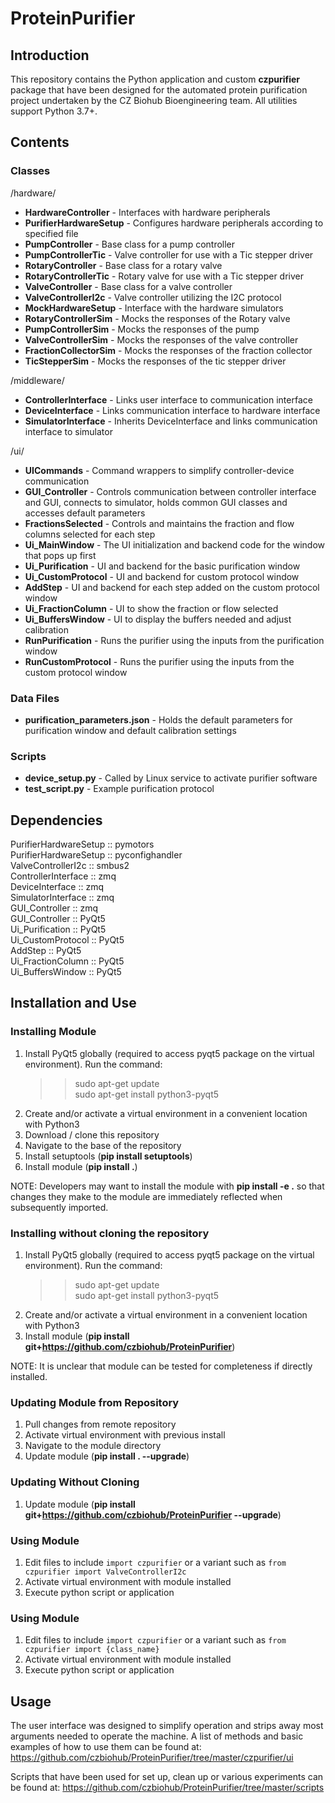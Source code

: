 # ProteinPurifier

## Introduction
This repository contains the Python application and custom **czpurifier** package that have been designed for the automated protein purification project undertaken by the CZ Biohub Bioengineering team. All utilities support Python 3.7+.

## Contents

### Classes
/hardware/
* __HardwareController__ - Interfaces with hardware peripherals
* __PurifierHardwareSetup__ - Configures hardware peripherals according to specified file
* __PumpController__ - Base class for a pump controller
* __PumpControllerTic__ - Valve controller for use with a Tic stepper driver
* __RotaryController__ - Base class for a rotary valve
* __RotaryControllerTic__ - Rotary valve for use with a Tic stepper driver
* __ValveController__ - Base class for a valve controller
* __ValveControllerI2c__ - Valve controller utilizing the I2C protocol
* __MockHardwareSetup__ - Interface with the hardware simulators
* __RotaryControllerSim__ - Mocks the responses of the Rotary valve
* __PumpControllerSim__ - Mocks  the responses of the pump
* __ValveControllerSim__ - Mocks the responses of the valve controller
* __FractionCollectorSim__ - Mocks the responses of the fraction collector
* __TicStepperSim__ - Mocks the responses of the tic stepper driver

/middleware/
* __ControllerInterface__ - Links user interface to communication interface
* __DeviceInterface__ - Links communication interface to hardware interface
* __SimulatorInterface__ - Inherits DeviceInterface and links communication interface to simulator

/ui/
* __UICommands__ - Command wrappers to simplify controller-device communication
* __GUI_Controller__ - Controls communication between controller interface and GUI, connects to simulator, holds common GUI classes and accesses default parameters
* __FractionsSelected__ - Controls and maintains the fraction and flow columns selected for each step
* __Ui_MainWindow__ - The UI initialization and backend code for the window that pops up first
* __Ui_Purification__ - UI and backend for the basic purification window
* __Ui_CustomProtocol__ - UI and backend for custom protocol window
* __AddStep__ - UI and backend for each step added on the custom protocol window
* __Ui_FractionColumn__ - UI to show the fraction or flow selected
* __Ui_BuffersWindow__ - UI to display the buffers needed and adjust calibration
* __RunPurification__ - Runs the purifier using the inputs from the purification window
* __RunCustomProtocol__ - Runs the purifier using the inputs from the custom protocol window

### Data Files
* __purification_parameters.json__ - Holds the default parameters for purification window and default calibration settings

### Scripts
* __device_setup.py__ - Called by Linux service to activate purifier software
* __test_script.py__ - Example purification protocol

## Dependencies
PurifierHardwareSetup :: pymotors<br>
PurifierHardwareSetup :: pyconfighandler<br>
ValveControllerI2c :: smbus2<br>
ControllerInterface :: zmq<br>
DeviceInterface :: zmq<br>
SimulatorInterface :: zmq<br>
GUI_Controller :: zmq<br>
GUI_Controller :: PyQt5<br>
Ui_Purification :: PyQt5<br>
Ui_CustomProtocol :: PyQt5<br>
AddStep :: PyQt5<br>
Ui_FractionColumn :: PyQt5<br>
Ui_BuffersWindow :: PyQt5<br>


## Installation and Use
### Installing Module
1. Install PyQt5 globally (required to access pyqt5 package on the virtual environment). Run the command:
    >> sudo apt-get update<br>
    >> sudo apt-get install python3-pyqt5<br>
2. Create and/or activate a virtual environment in a convenient location with Python3
3. Download / clone this repository
4. Navigate to the base of the repository
5. Install setuptools (__pip install setuptools__)
6. Install module (__pip install .__)

NOTE: Developers may want to install the module with __pip install -e .__ so that changes they make to the module are immediately reflected when subsequently imported.

### Installing without cloning the repository
1. Install PyQt5 globally (required to access pyqt5 package on the virtual environment). Run the command:
    >> sudo apt-get update<br>
    >> sudo apt-get install python3-pyqt5<br>
2. Create and/or activate a virtual environment in a convenient location with Python3
3. Install module (__pip install git+https://github.com/czbiohub/ProteinPurifier__)

NOTE: It is unclear that module can be tested for completeness if directly installed.

### Updating Module from Repository
1. Pull changes from remote repository
2. Activate virtual environment with previous install
3. Navigate to the module directory
4. Update module (__pip install . --upgrade__)

### Updating Without Cloning
1. Update module (__pip install git+https://github.com/czbiohub/ProteinPurifier --upgrade__)

### Using Module
1. Edit files to include `import czpurifier` or a variant such as `from czpurifier import ValveControllerI2c`
2. Activate virtual environment with module installed
3. Execute python script or application

### Using Module
1. Edit files to include `import czpurifier` or a variant such as `from czpurifier import {class_name}`
2. Activate virtual environment with module installed
3. Execute python script or application

## Usage
The user interface was designed to simplify operation and strips away most arguments needed to operate the machine. A list of methods and basic examples of how to use them can be found at: https://github.com/czbiohub/ProteinPurifier/tree/master/czpurifier/ui

Scripts that have been used for set up, clean up or various experiments can be found at: https://github.com/czbiohub/ProteinPurifier/tree/master/scripts
